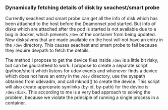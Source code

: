 ### Dynamically fetching details of disk by seachest/smart probe

Currently seachest and smart probe can get all the info of disk which has been attached to the host before the Deamonset pod started. But info
of disks which are attached after the pod is started is not available due to a bug in docker, which prevents `/dev` of the container from being updated. New disks/lvms that are made available on the host will not have an entry in the `/dev` directory. This causes seachest and smart probe to fail because they require devpath to fetch the details.

The method I propose to get the device files inside `/dev` is a little bit risky, but can be gauranteed to work. I propose to create a separate script (python/shell) which listens for udev events and whenever finds a device which does  not have an entry in the `/dev` directory, use the syspath obtained from udevadm, and call mknod() to create the device. This script will also create approprate symlinks (by-id, by-path) for the device is `/dev/disk`. This according to me is a very bad approach to solving the problem, because we violate the principle of running a single process in a container.